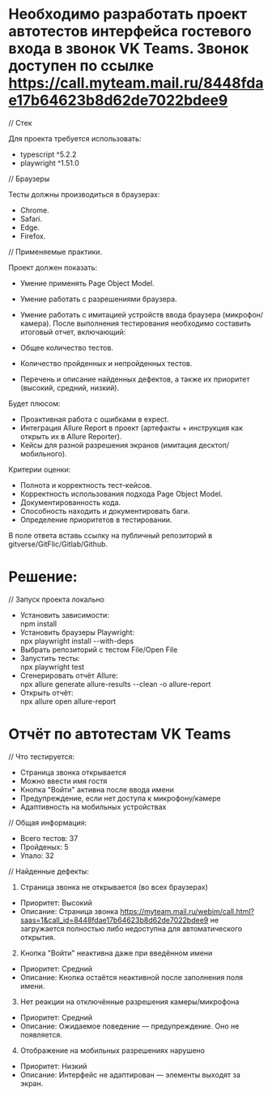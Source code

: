 # Необходимо разработать проект автотестов интерфейса гостевого входа в звонок VK Teams. Звонок доступен по ссылке https://call.myteam.mail.ru/8448fdae17b64623b8d62de7022bdee9

// Стек

Для проекта требуется использовать:
- typescript ^5.2.2
- playwright ^1.51.0

// Браузеры

Тесты должны производиться в браузерах:
- Chrome.
- Safari.
- Edge.
- Firefox.

// Применяемые практики.

Проект должен показать:

- Умение применять Page Object Model.
- Умение работать с разрешениями браузера.
- Умение работать с имитацией устройств ввода браузера (микрофон/камера).
После выполнения тестирования необходимо составить итоговый отчет, включающий:

- Общее количество тестов.
- Количество пройденных и непройденных тестов.
- Перечень и описание найденных дефектов, а также их приоритет (высокий, средний, низкий).
   
Будет плюсом:

- Проактивная работа с ошибками в еxресt.
- Интеграция Allure Report в проект (артефакты + инструкция как открыть их в Allure Reporter).
- Кейсы для разной разрешения экранов (имитация десктоп/мобильного).
   
Критерии оценки:
- Полнота и корректность тест-кейсов.
- Корректность использования подхода Page Object Model.
- Документированность кода.
- Способность находить и документировать баги.
- Определение приоритетов в тестировании.
   
В поле ответа вставь ссылку на публичный репозиторий в gitverse/GitFlic/Gitlab/Github.

# Решение:
// Запуск проекта локально
- Установить зависимости:  
   npm install
- Установить браузеры Playwright:  
   npx playwright install --with-deps
- Выбрать репозиторий с тестом File/Open File
- Запустить тесты:  
   npx playwright test
- Сгенерировать отчёт Allure:  
   npx allure generate allure-results --clean -o allure-report
- Открыть отчёт:  
   npx allure open allure-report

# Отчёт по автотестам VK Teams

// Что тестируется:

- Страница звонка открывается
- Можно ввести имя гостя
- Кнопка "Войти" активна после ввода имени
- Предупреждение, если нет доступа к микрофону/камере
- Адаптивность на мобильных устройствах

// Общая информация:

- Всего тестов: 37
- Пройденых: 5
- Упало: 32

// Найденные дефекты:

1. Страница звонка не открывается (во всех браузерах)
- Приоритет: Высокий
- Описание: Страница звонка https://myteam.mail.ru/webim/call.html?saas=1&call_id=8448fdae17b64623b8d62de7022bdee9 не загружается полностью либо недоступна для автоматического открытия.
2. Кнопка "Войти" неактивна даже при введённом имени
- Приоритет: Средний
- Описание: Кнопка остаётся неактивной после заполнения поля имени.
3. Нет реакции на отключённые разрешения камеры/микрофона
- Приоритет: Средний
- Описание: Ожидаемое поведение — предупреждение. Оно не появляется.
4. Отображение на мобильных разрешениях нарушено
- Приоритет: Низкий
- Описание: Интерфейс не адаптирован — элементы выходят за экран.
